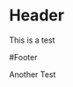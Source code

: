 <!-- TITLE: Test Page -->
<!-- SUBTITLE: A quick summary of Test Page -->

# Header
This is a test

#Footer

Another Test